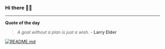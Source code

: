 ### Hi there 👋🏻


---

**Quote of the day**

> *A goal without a plan is just a wish.* - **Larry Elder** 

[![README.md](https://github.com/marcolovazzano/marcolovazzano/actions/workflows/readme.yml/badge.svg?branch=main)](https://github.com/marcolovazzano/marcolovazzano/actions/workflows/readme.yml)
